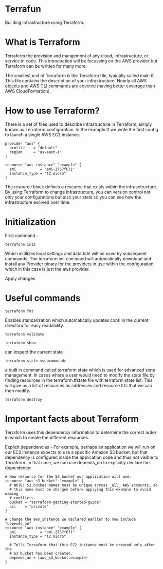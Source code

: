 # Terrafun

Building Infrastructure using Terraform.

# What is Terraform

Terraform the provision and mangement of any cloud, infrastructure, or service in code.
This introduction will be focussing on the AWS provider but Terraform can be written for many more.

The smallest unit of Terraform is the Terraform file, typically called main.tf.
This file contains the description of your infrastructure. Nearly all AWS objects and AWS CLI commands are covered (having better coverage than AWS CloudFormation).

# How to use Terraform?

There is a set of files used to describe infrastructure in Terraform, simply known as Terraform configuration. In the example.tf we write the first config to launch a single AWS EC2 instance.

```
provider "aws" {
  profile    = "default"
  region     = "us-east-1"
}

resource "aws_instance" "example" {
  ami           = "ami-2757f631"
  instance_type = "t2.micro"
}
```
The resource block defines a resource that exists within the infrasctructure.
By using Terraform to change infrastructure, you can version control not only your configurations but also your state so you can see how the infrastructure evolved over time.

# Initialization

First command :
```
terraform init
```
Which initilizes local settings and data taht will be used by subsequent commands.
The terraform init command will automatically download and install any Provider binary for the providers in use within the configuration, which in this case is just the aws provider.

<bold>Apply changes<bold>


# Useful commands

```
terraform fmt
```
Enables standarization which automatically updates confi in the current directoru for easy readability.

```
terraform validate
```
```
terraform show
```
can inspect the current state
```
terraform state <subcommand>
```
a built in command called terraform state which is used for advanced state management. In cases where a user would need to modify the state file by finding resources in the terraform.tfstate file with terraform state list. This will give us a list of resources as addresses and resource IDs that we can then modify.
```
terraform destroy
```

# Important facts about Terraform

Terraform uses this dependency information to determine the correct order in which to create the different resources.

Explicit dependencies - For example, perhaps an application we will run on our EC2 instance expects to use a specific Amazon S3 bucket, but that dependency is configured inside the application code and thus not visible to Terraform. In that case, we can use depends_on to explicitly declare the dependency:
```
# New resource for the S3 bucket our application will use.
resource "aws_s3_bucket" "example" {
  # NOTE: S3 bucket names must be unique across _all_ AWS accounts, so
  # this name must be changed before applying this example to avoid naming
  # conflicts.
  bucket = "terraform-getting-started-guide"
  acl    = "private"
}

# Change the aws_instance we declared earlier to now include "depends_on"
resource "aws_instance" "example" {
  ami           = "ami-2757f631"
  instance_type = "t2.micro"

  # Tells Terraform that this EC2 instance must be created only after the
  # S3 bucket has been created.
  depends_on = [aws_s3_bucket.example]
}
```
